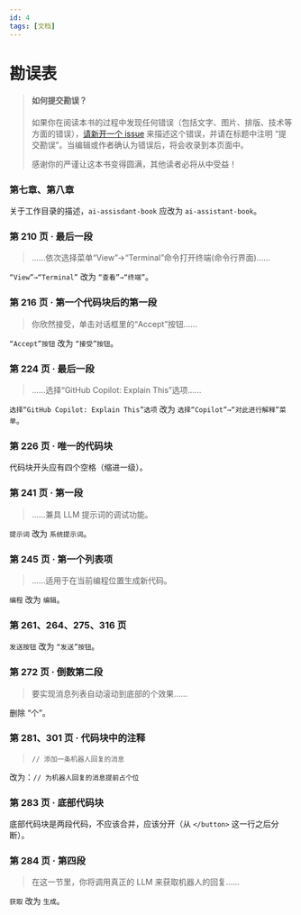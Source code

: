 ```yaml
---
id: 4
tags: [文档]
---
```


# 勘误表

> #### 如何提交勘误？ <a name="how-to">&nbsp;</a>
>
> 如果你在阅读本书的过程中发现任何错误（包括文字、图片、排版、技术等方面的错误），[请新开一个 issue](https://github.com/cssmagic/AI-Assisted-LLM-Dev-Book/issues/new) 来描述这个错误，并请在标题中注明 “提交勘误”。当编辑或作者确认为错误后，将会收录到本页面中。
>
> 感谢你的严谨让这本书变得圆满，其他读者必将从中受益！


### 第七章、第八章

关于工作目录的描述，`ai-assisdant-book` 应改为 `ai-assistant-book`。


### 第 210 页 · 最后一段

> ……依次选择菜单“View”→“Terminal”命令打开终端(命令行界面)……

`“View”→“Terminal”` 改为 `“查看”→“终端”`。



### 第 216 页 · 第一个代码块后的第一段

> 你欣然接受，单击对话框里的“Accept”按钮……

`“Accept”按钮` 改为 `“接受”按钮`。



### 第 224 页 · 最后一段

> ……选择“GitHub Copilot: Explain This”选项……

`选择“GitHub Copilot: Explain This”选项` 改为 `选择“Copilot”→“对此进行解释”菜单`。



### 第 226 页 · 唯一的代码块

代码块开头应有四个空格（缩进一级）。



### 第 241 页 · 第一段

> ……兼具 LLM 提示词的调试功能。

`提示词` 改为 `系统提示词`。



### 第 245 页 · 第一个列表项

> ……适用于在当前编程位置生成新代码。

`编程` 改为 `编辑`。



### 第 261、264、275、316 页

`发送按钮` 改为 `“发送”按钮`。



### 第 272 页 · 倒数第二段

> 要实现消息列表自动滚动到底部的个效果……

删除 “个”。



### 第 281、301 页 · 代码块中的注释

> `// 添加一条机器人回复的消息`

改为：`// 为机器人回复的消息提前占个位`


### 第 283 页 · 底部代码块

底部代码块是两段代码，不应该合并，应该分开（从 `</button>` 这一行之后分断）。



### 第 284 页 · 第四段

> 在这一节里，你将调用真正的 LLM 来获取机器人的回复……

`获取` 改为 `生成`。

